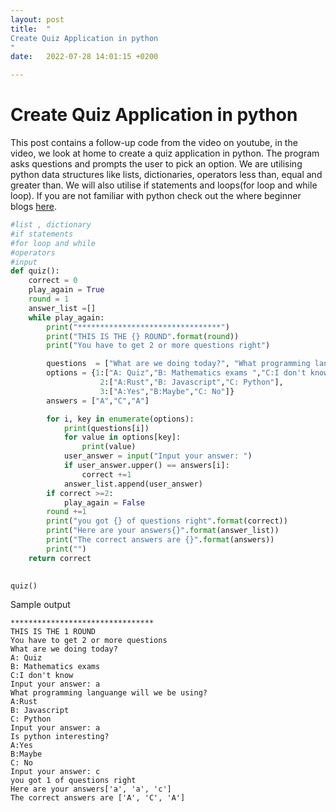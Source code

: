 ```yaml
---
layout: post
title:  "
Create Quiz Application in python
"
date:   2022-07-28 14:01:15 +0200

---
```


Create Quiz Application in python
===========================================================
This post contains a follow-up code from the video on youtube, in the video, we look at home to create a quiz application in python. The program asks questions and prompts the user to pick an option. We are utilising python data structures like lists, dictionaries, operators less than, equal and greater than. We will also utilise if statements and loops(for loop and while loop). If you are not familiar with python check out the where beginner blogs [here](http://pronapro.com/2020/12/12/Beginner-s-Guide-To-Python-Programming.html).

```python
#list , dictionary
#if statements 
#for loop and while 
#operators
#input 
def quiz():
    correct = 0
    play_again = True
    round = 1
    answer_list =[]
    while play_again:
        print("********************************")
        print("THIS IS THE {} ROUND".format(round))
        print("You have to get 2 or more questions right")

        questions  = ["What are we doing today?", "What programming languange will we be using?", "Is python interesting?"]
        options = {1:["A: Quiz","B: Mathematics exams ","C:I don't know"],
                    2:["A:Rust","B: Javascript","C: Python"],
                    3:["A:Yes","B:Maybe","C: No"]}
        answers = ["A","C","A"]

        for i, key in enumerate(options):
            print(questions[i])
            for value in options[key]:
                print(value)
            user_answer = input("Input your answer: ")
            if user_answer.upper() == answers[i]:
                correct +=1
            answer_list.append(user_answer)
        if correct >=2:
            play_again = False
        round +=1
        print("you got {} of questions right".format(correct))
        print("Here are your answers{}".format(answer_list))
        print("The correct answers are {}".format(answers))
        print("")
    return correct
                

quiz()
```

Sample output 
```
********************************
THIS IS THE 1 ROUND
You have to get 2 or more questions
What are we doing today?
A: Quiz
B: Mathematics exams 
C:I don't know
Input your answer: a
What programming languange will we be using?
A:Rust
B: Javascript
C: Python
Input your answer: a
Is python interesting?
A:Yes
B:Maybe
C: No
Input your answer: c
you got 1 of questions right
Here are your answers['a', 'a', 'c']
The correct answers are ['A', 'C', 'A']
```
